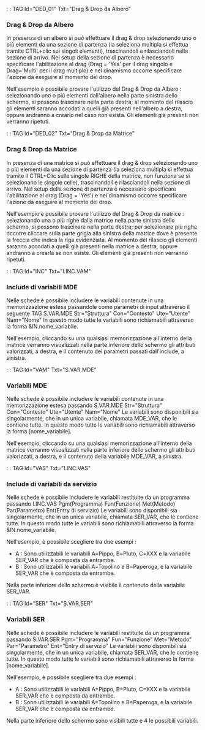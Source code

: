  :  : TAG Id="DED_01" Txt="Drag & Drop da Albero"
### Drag & Drop da Albero
In presenza di un albero si può effettuare il drag & drop selezionando uno o più elementi
da una sezione di partenza (la seleziona multipla si effettua
tramite CTRL+clic sui singoli elementi), trascinandoli e rilasciandoli nella sezione di arrivo.
Nel setup della sezione di partenza è necessario specificare l'abilitazione al drag (Drag = 'Yes'
per il drag singolo e Drag='Multi' per il drag multiplo) e nel dinamismo occorre specificare
l'azione da eseguire al momento del drop.

Nell'esempio è possibile provare l'utilizzo del Drag & Drop da Albero : 
selezionando uno o più elementi dall'albero nella parte sinistra dello schermo, si possono
trascinare nella parte destra; al momento del rilascio gli elementi saranno accodati a quelli già
presenti nell'albero a destra, oppure andranno a crearlo nel caso non esista.
Gli elementi già presenti non verranno ripetuti.


 :  : TAG Id="DED_02" Txt="Drag & Drop da Matrice"
### Drag & Drop da Matrice
In presenza di una matrice si può effettuare il drag & drop selezionando uno o più elementi
da una sezione di partenza (la seleziona multipla si effettua tramite il CTRL+Clic sulle singole
RIGHE della matrice, non funziona se si selezionano le singole celle),
trascinandoli e rilasciandoli nella sezione di arrivo.
Nel setup della sezione di partenza è necessario specificare l'abilitazione al drag (Drag = 'Yes')
e nel dinamismo occorre specificare l'azione da eseguire al momento del drop.

Nell'esempio è possibile provare l'utilizzo del Drag & Drop da matrice : 
selezionando una o più righe dalla matrice nella parte sinistra dello schermo, si possono
trascinare nella parte destra; per selezionare più righe occorre cliccare sulla parte grigia alla
sinistra della matrice dove è presente la freccia che indica la riga evidenziata.
Al momento del rilascio gli elementi saranno accodati a quelli già presenti
nella matrice a destra, oppure andranno a crearla se non esiste.
Gli elementi già presenti non verranno ripetuti.


 :  : TAG Id="INC" Txt="I.INC.VAM"
### Include di variabili MDE
Nelle schede è possibile includere le variabili contenute in una memorizzazione estesa passandole
come parametri di input attraverso il seguente TAG
S.VAR.MDE Str="Struttura" Con="Contesto" Ute="Utente" Nam="Nome"
In questo modo tutte le variabili sono richiamabili attraverso la forma &IN.nome_variabile.

Nell'esempio, cliccando su una qualsiasi memorizzazione all'interno della matrice verranno
visualizzati nella parte inferiore dello schermo gli attributi valorizzati, a destra, e il contenuto
dei parametri passati dall'include, a sinistra.

 :  : TAG Id="VAM" Txt="S.VAR.MDE"
### Variabili MDE
Nelle schede è possibile includere le variabili contenute in una memorizzazione estesa passando
S.VAR.MDE Str="Struttura" Con="Contesto" Ute="Utente" Nam="Nome"
Le variabili sono disponibili sia singolarmente, che in un unica variabile, chiamata MDE_VAR,
che le contiene tutte.
In questo modo tutte le variabili sono richiamabili attraverso la forma [nome_variabile].

Nell'esempio, cliccando su una qualsiasi memorizzazione all'interno della matrice verranno
visualizzati nella parte inferiore dello schermo gli attributi valorizzati, a destra, e il contenuto
della variabile MDE_VAR, a sinistra.

 :  : TAG Id="VAS" Txt="I.INC.VAS"
### Include di variabili da servizio
Nelle schede è possibile includere le variabili restituite da un programma passando
I.INC.VAS Pgm(Programma) Fun(Funzione) Met(Metodo) Par(Parametro) Ent(Entry di servizio)
Le variabili sono disponibili sia singolarmente, che in un unica variabile, chiamata SER_VAR,
che le contiene tutte.
In questo modo tutte le variabili sono richiamabili attraverso la forma &IN.nome_variabile.

Nell'esempio, è possibile scegliere tra due esempi : 
-  A :  Sono utilizzabili le variabili A=Pippo, B=Pluto, C=XXX e la variabile SER_VAR che è composta da entrambe.
-  B :  Sono utilizzabili le variabili A=Topolino e B=Paperoga, e la variabile SER_VAR che è composta da entrambe.

Nella parte inferiore dello schermo è visibile il contenuto della variabile SER_VAR.


 :  : TAG Id="SER" Txt="S.VAR.SER"
### Variabili SER
Nelle schede è possibile includere le variabili restituite da un programma passando
S.VAR.SER Pgm="Programma" Fun="Funzione" Met="Metodo" Par="Parametro" Ent="Entry di servizio"
Le variabili sono disponibili sia singolarmente, che in un unica variabile, chiamata SER_VAR,
che le contiene tutte.
In questo modo tutte le variabili sono richiamabili attraverso la forma [nome_variabile].

Nell'esempio, è possibile scegliere tra due esempi : 
-  A :  Sono utilizzabili le variabili A=Pippo, B=Pluto, C=XXX e la variabile SER_VAR che è composta da entrambe.
-  B :  Sono utilizzabili le variabili A=Topolino e B=Paperoga, e la variabile SER_VAR che è composta da entrambe.

Nella parte inferiore dello schermo sono visibili tutte e 4 le possibili variabili.
